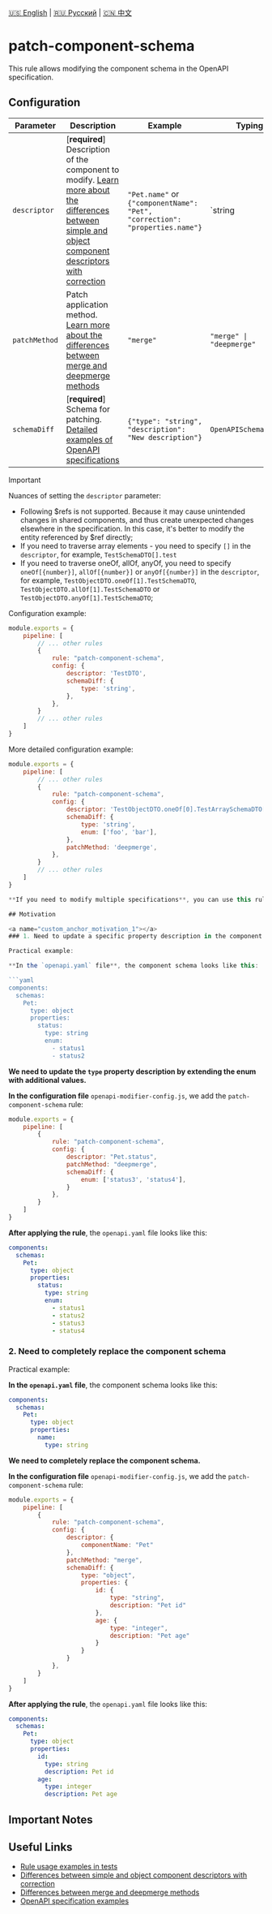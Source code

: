 [🇺🇸 English](./README.md) | [🇷🇺 Русский](./README-ru.md)  | [🇨🇳 中文](./README-zh.md)

# patch-component-schema

This rule allows modifying the component schema in the OpenAPI specification.



## Configuration

| Parameter | Description | Example | Typing | Default |
| -------- |------------------------------------------------------------------------------------------|------------------------------------------------------------------------------|--------------------------------------------------|------------------------------------------|
| `descriptor` | [**required**] Description of the component to modify. [Learn more about the differences between simple and object component descriptors with correction](../../../docs/descriptor.md) | `"Pet.name"` or `{"componentName": "Pet", "correction": "properties.name"}` | `string | ComponentWithCorrectionDescriptorConfig` | - |
| `patchMethod` | Patch application method. [Learn more about the differences between merge and deepmerge methods](../../../docs/merge-vs-deepmerge.md) | `"merge"` | `"merge" \| "deepmerge"` | `"merge"` |
| `schemaDiff` | [**required**] Schema for patching. [Detailed examples of OpenAPI specifications](../../../docs/schema-diff.md) | `{"type": "string", "description": "New description"}` | `OpenAPISchemaConfig` | - |

> [!IMPORTANT]
> Nuances of setting the `descriptor` parameter:
> - Following $refs is not supported. Because it may cause unintended changes in shared components, and thus create unexpected changes elsewhere in the specification. In this case, it's better to modify the entity referenced by $ref directly;
> - If you need to traverse array elements - you need to specify `[]` in the `descriptor`, for example, `TestSchemaDTO[].test`
> - If you need to traverse oneOf, allOf, anyOf, you need to specify `oneOf[{number}]`, `allOf[{number}]` or `anyOf[{number}]` in the `descriptor`, for example, `TestObjectDTO.oneOf[1].TestSchemaDTO`, `TestObjectDTO.allOf[1].TestSchemaDTO` or `TestObjectDTO.anyOf[1].TestSchemaDTO`;

Configuration example:

```js
module.exports = {
    pipeline: [
        // ... other rules
        {
            rule: "patch-component-schema",
            config: {
                descriptor: 'TestDTO',
                schemaDiff: {
                    type: 'string',
                },
            },
        }
        // ... other rules
    ]
}
```

More detailed configuration example:

```js
module.exports = {
    pipeline: [
        // ... other rules
        {
            rule: "patch-component-schema",
            config: {
                descriptor: 'TestObjectDTO.oneOf[0].TestArraySchemaDTO[]',
                schemaDiff: {
                    type: 'string',
                    enum: ['foo', 'bar'],
                },
                patchMethod: 'deepmerge',
            },
        }
        // ... other rules
    ]
}

**If you need to modify multiple specifications**, you can use this rule multiple times in the overall configuration pipeline.

## Motivation

<a name="custom_anchor_motivation_1"></a>
### 1. Need to update a specific property description in the component schema

Practical example:

**In the `openapi.yaml` file**, the component schema looks like this:

```yaml
components:
  schemas:
    Pet:
      type: object
      properties:
        status:
          type: string
          enum:
            - status1
            - status2
```

**We need to update the `type` property description by extending the enum with additional values.**

**In the configuration file** `openapi-modifier-config.js`, we add the `patch-component-schema` rule:

```js
module.exports = {
    pipeline: [
        {
            rule: "patch-component-schema",
            config: {
                descriptor: "Pet.status",
                patchMethod: "deepmerge",
                schemaDiff: {
                    enum: ['status3', 'status4'],
                }
            },
        }
    ]
}
```

**After applying the rule**, the `openapi.yaml` file looks like this:

```yaml
components:
  schemas:
    Pet:
      type: object
      properties:
        status:
          type: string
          enum:
            - status1
            - status2
            - status3
            - status4
```

<a name="custom_anchor_motivation_2"></a>
### 2. Need to completely replace the component schema

Practical example:

**In the `openapi.yaml` file**, the component schema looks like this:

```yaml
components:
  schemas:
    Pet:
      type: object
      properties:
        name:
          type: string
```

**We need to completely replace the component schema.**

**In the configuration file** `openapi-modifier-config.js`, we add the `patch-component-schema` rule:

```js
module.exports = {
    pipeline: [
        {
            rule: "patch-component-schema",
            config: {
                descriptor: {
                    componentName: "Pet"
                },
                patchMethod: "merge",
                schemaDiff: {
                    type: "object",
                    properties: {
                        id: {
                            type: "string",
                            description: "Pet id"
                        },
                        age: {
                            type: "integer",
                            description: "Pet age"
                        }
                    }
                }
            },
        }
    ]
}
```

**After applying the rule**, the `openapi.yaml` file looks like this:

```yaml
components:
  schemas:
    Pet:
      type: object
      properties:
        id:
          type: string
          description: Pet id
        age:
          type: integer
          description: Pet age
```

## Important Notes



## Useful Links

- [Rule usage examples in tests](./index.test.ts)  
- [Differences between simple and object component descriptors with correction](../../../docs/descriptor.md)
- [Differences between merge and deepmerge methods](../../../docs/merge-vs-deepmerge.md)
- [OpenAPI specification examples](../../../docs/schema-diff.md) 